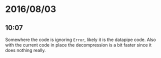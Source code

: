 # 2016/08/03

## 10:07

Somewhere the code is ignoring `Error`, likely it is the datapipe code. Also
with the current code in place the decompression is a bit faster since it
does nothing really.

